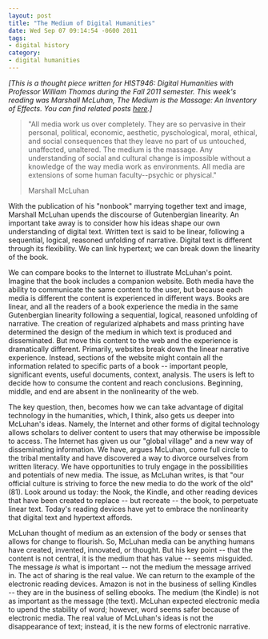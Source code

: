 ```yaml
---
layout: post
title: "The Medium of Digital Humanities"
date: Wed Sep 07 09:14:54 -0600 2011
tags:
- digital history
category: 
- digital humanities
---
```


*[This is a thought piece written for HIST946: Digital Humanities with Professor William Thomas during the Fall 2011 semester. This week's reading was Marshall McLuhan, *The Medium is the Massage: An Inventory of Effects*. You can find related posts [here](https://jasonheppler.org/the-digital-humanities-seminar.html).]*

> "All media work us over completely. They are so pervasive in their personal, political, economic, aesthetic, pyschological, moral, ethical, and social consequences that they leave no part of us untouched, unaffected, unaltered. The medium is the massage. Any understanding of social and cultural change is impossible without a knowledge of the way media work as environments. All media are extensions of some human faculty--psychic or physical."
> 
> Marshall McLuhan

With the publication of his "nonbook" marrying together text and image, Marshall McLuhan upends the discourse of Gutenbergian linearity. An important take away is to consider how his ideas shape our own understanding of digital text. Written text is said to be linear, following a sequential, logical, reasoned unfolding of narrative. Digital text is different through its flexibility. We can link hypertext; we can break down the linearity of the book. 

We can compare books to the Internet to illustrate McLuhan's point. Imagine that the book includes a companion website. Both media have the ability to communicate the same content to the user, but because each media is different the content is experienced in different ways. Books are linear, and all the readers of a book experience the media in the same Gutenbergian linearity following a sequential, logical, reasoned unfolding of narrative. The creation of regularized alphabets and mass printing have determined the design of the medium in which text is produced and disseminated. But move this content to the web and the experience is dramatically different. Primarily, websites break down the linear narrative experience. Instead, sections of the website might contain all the information related to specific parts of a book -- important people, significant events, useful documents, context, analysis. The users is left to decide how to consume the content and reach conclusions. Beginning, middle, and end are absent in the nonlinearity of the web. 

The key question, then, becomes how we can take advantage of digital technology in the humanities, which, I think, also gets us deeper into McLuhan's ideas. Namely, the Internet and other forms of digital technology allows scholars to deliver content to users that may otherwise be impossible to access. The Internet has given us our "global village" and a new way of disseminating information. We have, argues McLuhan, come full circle to the tribal mentality and have discovered a way to divorce ourselves from written literacy. We have opportunities to truly engage in the possibilities and potentials of new media. The issue, as McLuhan writes, is that "our official culture is striving to force the new media to do the work of the old" (81). Look around us today: the Nook, the Kindle, and other reading devices that have been created to replace -- but recreate -- the book, to perpetuate linear text. Today's reading devices have yet to embrace the nonlinearity that digital text and hypertext affords. 

McLuhan thought of medium as an extension of the body or senses that allows for change to flourish. So, McLuhan media can be anything humans have created, invented, innovated, or thought. But his key point -- that the content is not central, it is the medium that has value -- seems misguided. The message *is* what is important -- not the medium the message arrived in. The act of sharing is the real value. We can return to the example of the electronic reading devices. Amazon is not in the business of selling Kindles -- they are in the business of selling ebooks. The medium (the Kindle) is not as important as the message (the text). McLuhan expected electronic media to upend the stability of word; however, word seems safer because of electronic media. The real value of McLuhan's ideas is not the disappearance of text; instead, it is the new forms of electronic narrative. 
